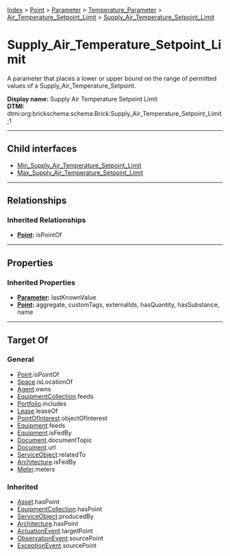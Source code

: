 [Index](../../../../../index.md) > [Point](../../../../Point.md) > [Parameter](../../../Parameter.md) > [Temperature_Parameter](../../Temperature_Parameter.md) > [Air_Temperature_Setpoint_Limit](../Air_Temperature_Setpoint_Limit.md) > [Supply_Air_Temperature_Setpoint_Limit](#)
# Supply_Air_Temperature_Setpoint_Limit

A parameter that places a lower or upper bound on the range of permitted values of a Supply_Air_Temperature_Setpoint.


**Display name:** Supply Air Temperature Setpoint Limit<br />
**DTMI:** dtmi:org:brickschema:schema:Brick:Supply_Air_Temperature_Setpoint_Limit;1

---

## Child interfaces
* [Min_Supply_Air_Temperature_Setpoint_Limit](Min_Supply_Air_Temperature_Setpoint_Limit.md)
* [Max_Supply_Air_Temperature_Setpoint_Limit](Max_Supply_Air_Temperature_Setpoint_Limit.md)

---

## Relationships

### Inherited Relationships
* **[Point](../../../../Point.md):** isPointOf

---

## Properties

### Inherited Properties
* **[Parameter](../../../Parameter.md):** lastKnownValue
* **[Point](../../../../Point.md):** aggregate, customTags, externalIds, hasQuantity, hasSubstance, name

---

## Target Of
### General
* [Point](../../../../Point.md).isPointOf
* [Space](../../../../../Space/Space.md).isLocationOf
* [Agent](../../../../../Agent/Agent.md).owns
* [EquipmentCollection](../../../../../Collection/EquipmentCollection.md).feeds
* [Portfolio](../../../../../Collection/Portfolio.md).includes
* [Lease](../../../../../Event/Lease.md).leaseOf
* [PointOfInterest](../../../../../Information/PointOfInterest.md).objectOfInterest
* [Equipment](../../../../../Asset/Equipment/Equipment.md).feeds
* [Equipment](../../../../../Asset/Equipment/Equipment.md).isFedBy
* [Document](../../../../../Information/Document/Document.md).documentTopic
* [Document](../../../../../Information/Document/Document.md).url
* [ServiceObject](../../../../../Information/ServiceObject/ServiceObject.md).relatedTo
* [Architecture](../../../../../Space/Architecture/Architecture.md).isFedBy
* [Meter](../../../../../Asset/Equipment/Meter/Meter.md).meters
### Inherited
* [Asset](../../../../../Asset/Asset.md).hasPoint
* [EquipmentCollection](../../../../../Collection/EquipmentCollection.md).hasPoint
* [ServiceObject](../../../../../Information/ServiceObject/ServiceObject.md).producedBy
* [Architecture](../../../../../Space/Architecture/Architecture.md).hasPoint
* [ActuationEvent](../../../../../Event/PointEvent/ActuationEvent.md).targetPoint
* [ObservationEvent](../../../../../Event/PointEvent/ObservationEvent.md).sourcePoint
* [ExceptionEvent](../../../../../Event/PointEvent/ExceptionEvent.md).sourcePoint
